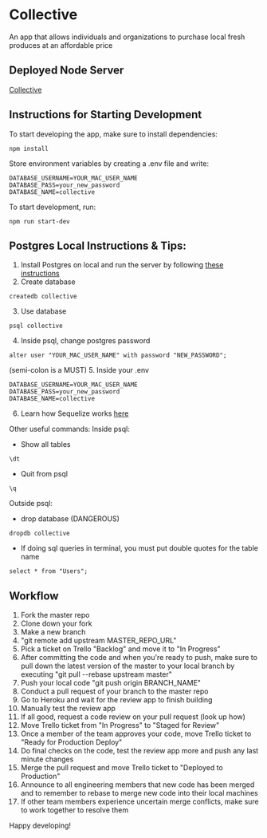 # Collective
An app that allows individuals and organizations to purchase local fresh produces at an affordable price

## Deployed Node Server
[Collective](https://collective-web.herokuapp.com/)

## Instructions for Starting Development
To start developing the app, make sure to install dependencies:
```
npm install
```

Store environment variables by creating a .env file and write:
```
DATABASE_USERNAME=YOUR_MAC_USER_NAME
DATABASE_PASS=your_new_password
DATABASE_NAME=collective
```

To start development, run:
```
npm run start-dev
```

## Postgres Local Instructions & Tips:
1. Install Postgres on local and run the server by following [these instructions](https://launchschool.com/blog/how-to-install-postgresql-on-a-mac)
2. Create database
```
createdb collective
```
3. Use database
```
psql collective
```
4. Inside psql, change postgres password
```
alter user "YOUR_MAC_USER_NAME" with password "NEW_PASSWORD";
```
(semi-colon is a MUST)
5. Inside your .env
```
DATABASE_USERNAME=YOUR_MAC_USER_NAME
DATABASE_PASS=your_new_password
DATABASE_NAME=collective
```
6. Learn how Sequelize works [here](http://mherman.org/blog/2015/10/22/node-postgres-sequelize/#.WXRGp9PytYh)

Other useful commands:
Inside psql:
* Show all tables
```
\dt
```
* Quit from psql
```
\q
```

Outside psql:
* drop database (DANGEROUS)
```
dropdb collective
```
* If doing sql queries in terminal, you must put double quotes for the table name
```
select * from "Users";
```

## Workflow
1. Fork the master repo
2. Clone down your fork
3. Make a new branch
4. "git remote add upstream MASTER_REPO_URL"
5. Pick a ticket on Trello "Backlog" and move it to "In Progress"
6. After committing the code and when you're ready to push, make sure to pull down the latest version of the master to your local branch by executing "git pull --rebase upstream master"
7. Push your local code "git push origin BRANCH_NAME"
8. Conduct a pull request of your branch to the master repo
9. Go to Heroku and wait for the review app to finish building
10. Manually test the review app
11. If all good, request a code review on your pull request (look up how)
12. Move Trello ticket from "In Progress" to "Staged for Review"
13. Once a member of the team approves your code, move Trello ticket to "Ready for Production Deploy"
14. Do final checks on the code, test the review app more and push any last minute changes
15. Merge the pull request and move Trello ticket to "Deployed to Production"
16. Announce to all engineering members that new code has been merged and to remember to rebase to merge new code into their local machines
17. If other team members experience uncertain merge conflicts, make sure to work together to resolve them

Happy developing!
